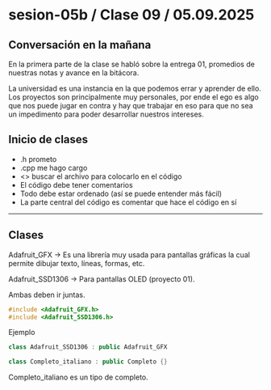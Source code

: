 # sesion-05b / Clase 09 / 05.09.2025
## Conversación en la mañana

En la primera parte de la clase se habló sobre la entrega 01, promedios de nuestras notas y avance en la bitácora.

La universidad es una instancia en la que podemos errar y aprender de ello. Los proyectos son principalmente muy personales, por ende el ego es algo que nos puede jugar en contra y hay que trabajar en eso para que no sea un impedimento para poder desarrollar nuestros intereses.

## Inicio de clases
- .h prometo
- .cpp me hago cargo
- <> buscar el archivo para colocarlo en el código
- El código debe tener comentarios
- Todo debe estar ordenado (así se puede entender más fácil)
- La parte central del código es comentar que hace el código en sí 

---

## Clases

Adafruit_GFX → Es una librería muy usada para pantallas gráficas la cual permite dibujar texto, líneas, formas, etc.

Adafruit_SSD1306 → Para pantallas OLED (proyecto 01).

Ambas deben ir juntas.

```cpp
#include <Adafruit_GFX.h>
#include <Adafruit_SSD1306.h>
```

Ejemplo

```cpp
class Adafruit_SSD1306 : public Adafruit_GFX 
```
```cpp
class Completo_italiano : public Completo {}
```
Completo_italiano es un tipo de completo.
